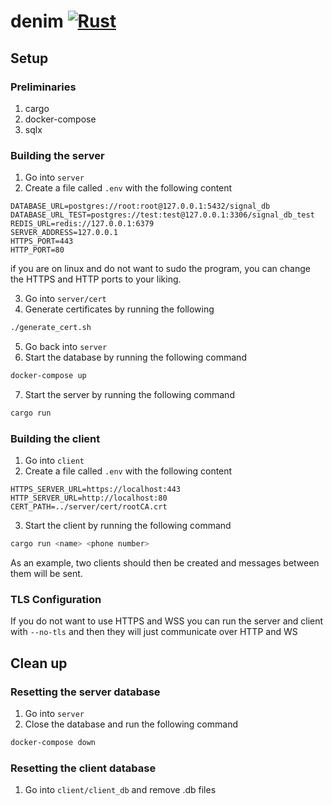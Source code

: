 # denim [![Rust](https://github.com/Deniable-IM/denim/actions/workflows/rust.yml/badge.svg)](https://github.com/Deniable-IM/denim/actions/workflows/rust.yml)

## Setup
### Preliminaries
1. cargo
2. docker-compose
3. sqlx

### Building the server
1. Go into `server`
2. Create a file called `.env` with the following content
```
DATABASE_URL=postgres://root:root@127.0.0.1:5432/signal_db
DATABASE_URL_TEST=postgres://test:test@127.0.0.1:3306/signal_db_test
REDIS_URL=redis://127.0.0.1:6379
SERVER_ADDRESS=127.0.0.1
HTTPS_PORT=443
HTTP_PORT=80
```

if you are on linux and do not want to sudo the program, you can change the HTTPS and HTTP ports to your liking.

3. Go into `server/cert`
4. Generate certificates by running the following
```zsh
./generate_cert.sh
```
5. Go back into `server`
6. Start the database by running the following command
```zsh
docker-compose up
```
7. Start the server by running the following command
```zsh
cargo run
```

### Building the client
1. Go into `client`
2. Create a file called `.env` with the following content
```
HTTPS_SERVER_URL=https://localhost:443
HTTP_SERVER_URL=http://localhost:80
CERT_PATH=../server/cert/rootCA.crt
```
3. Start the client by running the following command
```zsh
cargo run <name> <phone number>
```
As an example, two clients should then be created and messages between them will be sent.

### TLS Configuration
If you do not want to use HTTPS and WSS you can run the server and client with `--no-tls` and then they will just communicate over HTTP and WS

## Clean up
### Resetting the server database
1. Go into `server`
2. Close the database and run the following command
```zsh
docker-compose down
```

### Resetting the client database
1. Go into `client/client_db` and remove .db files